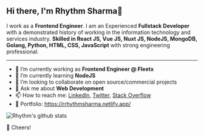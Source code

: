 
<!--
**rrhythmsharma/rrhythmsharma** is a ✨ _special_ ✨ repository because its `README.md` (this file) appears on your GitHub profile.

Here are some ideas to get you started:

- 🔭 I’m currently working on ...
- 🌱 I’m currently learning ...
- 👯 I’m looking to collaborate on ...
- 🤔 I’m looking for help with ...
- 💬 Ask me about ...
- 📫 How to reach me: ...
- 😄 Pronouns: ...
- ⚡ Fun fact: ...
-->


## Hi there, I'm Rhythm Sharma👋

I work as a **Frontend Engineer**. I am an Experienced **Fullstack Developer** with a demonstrated history of working in the information technology and services industry. **Skilled in React JS, Vue JS, Nuxt JS, NodeJS, MongoDB, Golang, Python, HTML, CSS, JavaScript** with strong engineering professional.

---

- 🔭 I’m currently working as **Frontend Engineer @ Fleetx**
- 🌱 I’m currently learning **NodeJS**
- 👯 I’m looking to collaborate on open source/commercial projects
- 💬 Ask me about **Web Development**
- 📫 How to reach me:
  [LinkedIn](https://www.linkedin.com/in/rrhythmsharma/), [Twitter](https://twitter.com/rrhythmsharma), [Stack Overflow](https://stackoverflow.com/users/9371371/rhythm-sharma)
- :art: Portfolio: https://rrhythmsharma.netlify.app/

![Rhythm's github stats](https://github-readme-stats.vercel.app/api?username=rrhythmsharma&show_icons=true&hide_border=true&count_private=true&theme=dracula)

🥂 Cheers!
